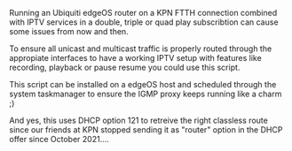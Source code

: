 Running an Ubiquiti edgeOS router on a KPN FTTH connection combined with IPTV services in a double, triple or quad play subscribtion can cause some issues from now and then.

To ensure all unicast and multicast traffic is properly routed through the appropiate interfaces to have a working IPTV setup with features like recording, playback or pause resume you could use this script.

This script can be installed on a edgeOS host and scheduled through the system taskmanager to ensure the IGMP proxy keeps running like a charm ;)

And yes, this uses DHCP option 121 to retreive the right classless route since our friends at KPN stopped sending it as "router" option in the DHCP offer since October 2021....